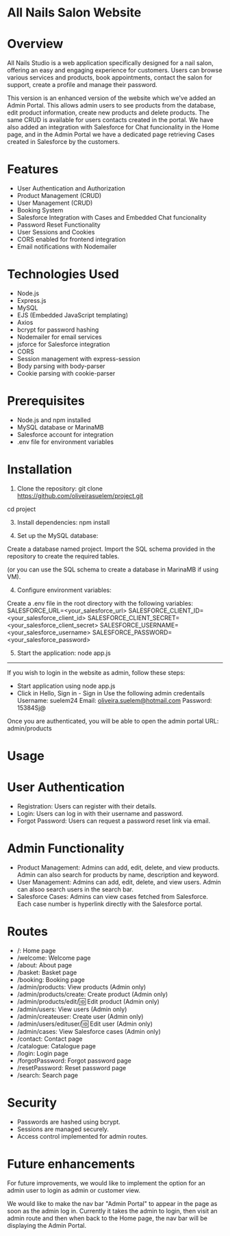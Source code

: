 ﻿# All Nails Salon Website

# Overview 
All Nails Studio is a web application specifically designed for a nail salon, offering an easy and engaging experience for customers. Users can browse various services and products, book appointments, contact the salon for support, create a profile and manage their password.

This version is an enhanced version of the website which we've added an Admin Portal. This allows admin users to see products from the database, edit product information, create new products and delete products. The same CRUD is available for users contacts created in the portal. We have also added an integration with Salesforce for Chat funcionality in the Home page, and in the Admin Portal we have a dedicated page retrieving Cases created in Salesforce by the customers.

# Features
- User Authentication and Authorization
- Product Management (CRUD)
- User Management (CRUD)
- Booking System
- Salesforce Integration with Cases and Embedded Chat funcionality
- Password Reset Functionality
- User Sessions and Cookies
- CORS enabled for frontend integration
- Email notifications with Nodemailer

# Technologies Used
- Node.js
- Express.js
- MySQL
- EJS (Embedded JavaScript templating)
- Axios
- bcrypt for password hashing
- Nodemailer for email services
- jsforce for Salesforce integration
- CORS
- Session management with express-session
- Body parsing with body-parser
- Cookie parsing with cookie-parser

# Prerequisites
- Node.js and npm installed
- MySQL database or MarinaMB
- Salesforce account for integration
- .env file for environment variables

# Installation

1. Clone the repository:
git clone https://github.com/oliveirasuelem/project.git

cd project

3. Install dependencies:
npm install

4. Set up the MySQL database:

Create a database named project.
Import the SQL schema provided in the repository to create the required tables.

(or you can use the SQL schema to create a database in MarinaMB if using VM).

4. Configure environment variables:

Create a .env file in the root directory with the following variables:
SALESFORCE_URL=<your_salesforce_url>
SALESFORCE_CLIENT_ID=<your_salesforce_client_id>
SALESFORCE_CLIENT_SECRET=<your_salesforce_client_secret>
SALESFORCE_USERNAME=<your_salesforce_username>
SALESFORCE_PASSWORD=<your_salesforce_password>

5. Start the application:
node app.js

---
If you wish to login in the website as admin, follow these steps:
 - Start application using node app.js
 - Click in Hello, Sign in - Sign in
   Use the following admin credentails
   Username: suelem24
   Email: oliveira.suelem@hotmail.com
   Password: 15384Sj@

Once you are authenticated, you will be able to open the admin portal URL: admin/products
   
# Usage
# User Authentication
- Registration: Users can register with their details.
- Login: Users can log in with their username and password.
- Forgot Password: Users can request a password reset link via email.

# Admin Functionality
- Product Management: Admins can add, edit, delete, and view products. Admin can also search for products by name, description and keyword.
- User Management: Admins can add, edit, delete, and view users. Admin can alsoo search users in the search bar.
- Salesforce Cases: Admins can view cases fetched from Salesforce. Each case number is hyperlink directly with the Salesforce portal.

# Routes
- /: Home page
- /welcome: Welcome page
- /about: About page
- /basket: Basket page
- /booking: Booking page
- /admin/products: View products (Admin only)
- /admin/products/create: Create product (Admin only)
- /admin/products/edit/:id: Edit product (Admin only)
- /admin/users: View users (Admin only)
- /admin/createuser: Create user (Admin only)
- /admin/users/edituser/:id: Edit user (Admin only)
- /admin/cases: View Salesforce cases (Admin only)
- /contact: Contact page
- /catalogue: Catalogue page
- /login: Login page
- /forgotPassword: Forgot password page
- /resetPassword: Reset password page
- /search: Search page

# Security
- Passwords are hashed using bcrypt.
- Sessions are managed securely.
- Access control implemented for admin routes.

# Future enhancements

For future improvements, we would like to implement the option for an admin user to login as admin or customer view. 

We would like to make the nav bar "Admin Portal" to appear in the page as soon as the admin log in. Currently it takes the admin to login, then visit an admin route and then when back to the Home page, the nav bar will be displaying the Admin Portal.
